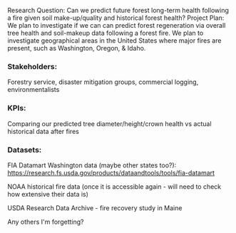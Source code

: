 Research Question: Can we predict future forest long-term health following a fire given soil make-up/quality and historical forest health? Project Plan: We plan to investigate if we can can predict forest regeneration via overall tree health and soil-makeup data following a forest fire. We plan to investigate geographical areas in the United States where major fires are present, such as Washington, Oregon, & Idaho.

### Stakeholders:
Forestry service, disaster mitigation groups, commercial logging, environmentalists

### KPIs:
Comparing our predicted tree diameter/height/crown health vs actual historical data after fires


### Datasets:

FIA Datamart Washington data (maybe other states too?): https://research.fs.usda.gov/products/dataandtools/tools/fia-datamart

NOAA historical fire data (once it is accessible again - will need to check how extensive their data is)

USDA Research Data Archive - fire recovery study in Maine

Any others I'm forgetting?
